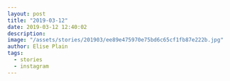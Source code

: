 ```yaml
---
layout: post
title: "2019-03-12"
date: 2019-03-12 12:40:02
description: 
image: "/assets/stories/201903/ee89e475970e75bd6c65cf1fb87e222b.jpg"
author: Elise Plain
tags: 
  - stories
  - instagram
---
```



<p></p>
